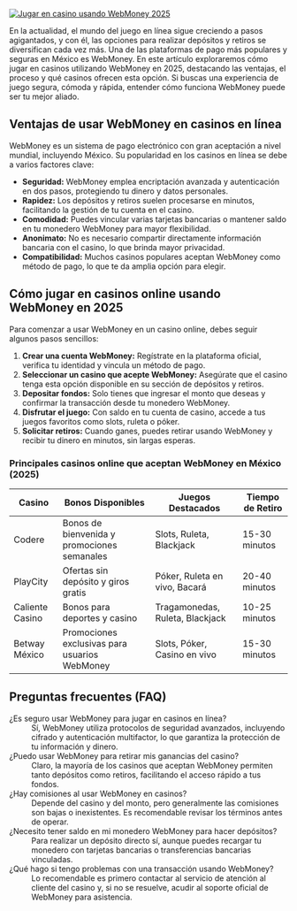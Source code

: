 [![Jugar en casino usando WebMoney 2025](https://123-caf.pages.dev/gitsignup.png)](https://vrmoo.ru/Bt82HjjY)

<p>En la actualidad, el mundo del juego en línea sigue creciendo a pasos agigantados, y con él, las opciones para realizar depósitos y retiros se diversifican cada vez más. Una de las plataformas de pago más populares y seguras en México es WebMoney. En este artículo exploraremos cómo jugar en casinos utilizando WebMoney en 2025, destacando las ventajas, el proceso y qué casinos ofrecen esta opción. Si buscas una experiencia de juego segura, cómoda y rápida, entender cómo funciona WebMoney puede ser tu mejor aliado.</p>  <h2>Ventajas de usar WebMoney en casinos en línea</h2> <p>WebMoney es un sistema de pago electrónico con gran aceptación a nivel mundial, incluyendo México. Su popularidad en los casinos en línea se debe a varios factores clave:</p> <ul> <li><strong>Seguridad:</strong> WebMoney emplea encriptación avanzada y autenticación en dos pasos, protegiendo tu dinero y datos personales.</li> <li><strong>Rapidez:</strong> Los depósitos y retiros suelen procesarse en minutos, facilitando la gestión de tu cuenta en el casino.</li> <li><strong>Comodidad:</strong> Puedes vincular varias tarjetas bancarias o mantener saldo en tu monedero WebMoney para mayor flexibilidad.</li> <li><strong>Anonimato:</strong> No es necesario compartir directamente información bancaria con el casino, lo que brinda mayor privacidad.</li> <li><strong>Compatibilidad:</strong> Muchos casinos populares aceptan WebMoney como método de pago, lo que te da amplia opción para elegir.</li> </ul>  <h2>Cómo jugar en casinos online usando WebMoney en 2025</h2> <p>Para comenzar a usar WebMoney en un casino online, debes seguir algunos pasos sencillos:</p> <ol> <li><strong>Crear una cuenta WebMoney:</strong> Regístrate en la plataforma oficial, verifica tu identidad y vincula un método de pago.</li> <li><strong>Seleccionar un casino que acepte WebMoney:</strong> Asegúrate que el casino tenga esta opción disponible en su sección de depósitos y retiros.</li> <li><strong>Depositar fondos:</strong> Solo tienes que ingresar el monto que deseas y confirmar la transacción desde tu monedero WebMoney.</li> <li><strong>Disfrutar el juego:</strong> Con saldo en tu cuenta de casino, accede a tus juegos favoritos como slots, ruleta o póker.</li> <li><strong>Solicitar retiros:</strong> Cuando ganes, puedes retirar usando WebMoney y recibir tu dinero en minutos, sin largas esperas.</li> </ol>  <h3>Principales casinos online que aceptan WebMoney en México (2025)</h3> <table> <thead> <tr> <th>Casino</th> <th>Bonos Disponibles</th> <th>Juegos Destacados</th> <th>Tiempo de Retiro</th> </tr> </thead> <tbody> <tr> <td>Codere</td> <td>Bonos de bienvenida y promociones semanales</td> <td>Slots, Ruleta, Blackjack</td> <td>15-30 minutos</td> </tr> <tr> <td>PlayCity</td> <td>Ofertas sin depósito y giros gratis</td> <td>Póker, Ruleta en vivo, Bacará</td> <td>20-40 minutos</td> </tr> <tr> <td>Caliente Casino</td> <td>Bonos para deportes y casino</td> <td>Tragamonedas, Ruleta, Blackjack</td> <td>10-25 minutos</td> </tr> <tr> <td>Betway México</td> <td>Promociones exclusivas para usuarios WebMoney</td> <td>Slots, Póker, Casino en vivo</td> <td>15-30 minutos</td> </tr> </tbody> </table>  <h2>Preguntas frecuentes (FAQ)</h2> <dl> <dt>¿Es seguro usar WebMoney para jugar en casinos en línea?</dt> <dd>Sí, WebMoney utiliza protocolos de seguridad avanzados, incluyendo cifrado y autenticación multifactor, lo que garantiza la protección de tu información y dinero.</dd>  <dt>¿Puedo usar WebMoney para retirar mis ganancias del casino?</dt> <dd>Claro, la mayoría de los casinos que aceptan WebMoney permiten tanto depósitos como retiros, facilitando el acceso rápido a tus fondos.</dd>  <dt>¿Hay comisiones al usar WebMoney en casinos?</dt> <dd>Depende del casino y del monto, pero generalmente las comisiones son bajas o inexistentes. Es recomendable revisar los términos antes de operar.</dd>  <dt>¿Necesito tener saldo en mi monedero WebMoney para hacer depósitos?</dt> <dd>Para realizar un depósito directo sí, aunque puedes recargar tu monedero con tarjetas bancarias o transferencias bancarias vinculadas.</dd>  <dt>¿Qué hago si tengo problemas con una transacción usando WebMoney?</dt> <dd>Lo recomendable es primero contactar al servicio de atención al cliente del casino y, si no se resuelve, acudir al soporte oficial de WebMoney para asistencia.</dd> </dl>